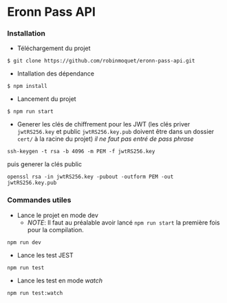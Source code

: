# Eronn Pass API

### Installation

* Téléchargement du projet
```
$ git clone https://github.com/robinmoquet/eronn-pass-api.git
```

* Intallation des dépendance
```
$ npm install
```

* Lancement du projet 
```
$ npm run start
```
* Generer les clés de chiffrement pour les JWT (les clés priver `jwtRS256.key` et public `jwtRS256.key.pub` doivent être dans un dossier `cert/` à la racine du projet)
_il ne faut pas entré de pass phrase_
```
ssh-keygen -t rsa -b 4096 -m PEM -f jwtRS256.key
```
puis generer la clés public
```
openssl rsa -in jwtRS256.key -pubout -outform PEM -out jwtRS256.key.pub
```


### Commandes utiles

* Lance le projet en mode dev
    * _NOTE_: Il faut au préalable avoir lancé `npm run start` la première fois pour la compilation.
```
npm run dev
```

* Lance les test JEST
```
npm run test
```

* Lance les test en mode _watch_
```
npm run test:watch
```
